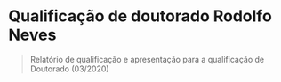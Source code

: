 # Qualificação de doutorado Rodolfo Neves

> Relatório de qualificação e apresentação para a qualificação de Doutorado (03/2020)
